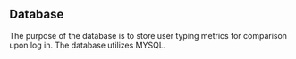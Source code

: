 ## Database

The purpose of the database is to store user typing metrics for comparison upon log in.
The database utilizes MYSQL.
